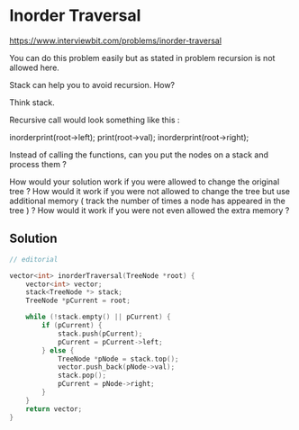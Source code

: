 # Inorder Traversal

https://www.interviewbit.com/problems/inorder-traversal


You can do this problem easily but as stated in problem recursion is not allowed here.

Stack can help you to avoid recursion. How?

Think stack.

Recursive call would look something like this :

inorderprint(root->left);
print(root->val);
inorderprint(root->right);

Instead of calling the functions, can you put the nodes on a stack and process them ?

How would your solution work if you were allowed to change the original tree ? 
How would it work if you were not allowed to change the tree but use additional memory ( track the number of times a node has appeared in the tree ) ? 
How would it work if you were not even allowed the extra memory ?

## Solution

```cpp
// editorial

vector<int> inorderTraversal(TreeNode *root) {
    vector<int> vector;
    stack<TreeNode *> stack;
    TreeNode *pCurrent = root;

    while (!stack.empty() || pCurrent) {
        if (pCurrent) {
            stack.push(pCurrent);
            pCurrent = pCurrent->left;
        } else {
            TreeNode *pNode = stack.top();
            vector.push_back(pNode->val);
            stack.pop();
            pCurrent = pNode->right;
        }
    }
    return vector;
}
```